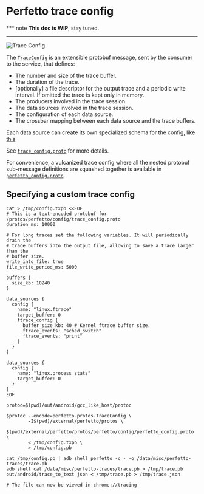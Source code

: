 # Perfetto trace config

*** note
**This doc is WIP**, stay tuned.
<!-- TODO(primiano): write trace config doc. -->
***

![Trace Config](https://storage.googleapis.com/perfetto/markdown_img/trace-config.png)

The [`TraceConfig`](/protos/perfetto/config/trace_config.proto) is an extensible
protobuf message, sent by the consumer to the service, that defines:
- The number and size of the trace buffer.
- The duration of the trace.
- [optionally] a file descriptor for the output trace and a periodic write
  interval. If omitted the trace is kept only in memory.  
- The producers involved in the trace session.
- The data sources involved in the trace session.
- The configuration of each data source.
- The crossbar mapping between each data source and the trace buffers.

Each data source can create its own specialized schema for the config, like
[this](/protos/perfetto/config/ftrace/ftrace_config.proto)

See [`trace_config.proto`](/protos/perfetto/config/trace_config.proto) for more
details.

For convenience, a vulcanized trace config where all the nested protobuf
sub-message definitions are squashed together is available in
[`perfetto_config.proto`](/protos/perfetto/config/perfetto_config.proto).


Specifying a custom trace config
--------------------------------
```
cat > /tmp/config.txpb <<EOF
# This is a text-encoded protobuf for /protos/perfetto/config/trace_config.proto
duration_ms: 10000

# For long traces set the following variables. It will periodically drain the
# trace buffers into the output file, allowing to save a trace larger than the
# buffer size.
write_into_file: true
file_write_period_ms: 5000

buffers {
  size_kb: 10240
}

data_sources {
  config {
    name: "linux.ftrace"
    target_buffer: 0
    ftrace_config {
      buffer_size_kb: 40 # Kernel ftrace buffer size.
      ftrace_events: "sched_switch"
      ftrace_events: "print"
    }
  }
}

data_sources {
  config {
    name: "linux.process_stats"
    target_buffer: 0
  }
}
EOF

protoc=$(pwd)/out/android/gcc_like_host/protoc

$protoc --encode=perfetto.protos.TraceConfig \
        -I$(pwd)/external/perfetto/protos \
        $(pwd)/external/perfetto/protos/perfetto/config/perfetto_config.proto \
        < /tmp/config.txpb \
        > /tmp/config.pb

cat /tmp/config.pb | adb shell perfetto -c - -o /data/misc/perfetto-traces/trace.pb
adb shell cat /data/misc/perfetto-traces/trace.pb > /tmp/trace.pb
out/android/trace_to_text json < /tmp/trace.pb > /tmp/trace.json

# The file can now be viewed in chrome://tracing
```

